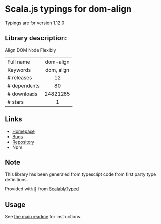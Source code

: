 
# Scala.js typings for dom-align

Typings are for version 1.12.0

## Library description:
Align DOM Node Flexibly

|                    |                 |
| ------------------ | :-------------: |
| Full name          | dom-align |
| Keywords           | dom, align |
| # releases         | 12 |
| # dependents       | 80 |
| # downloads        | 24821265 |
| # stars            | 1 |

## Links
- [Homepage](http://github.com/yiminghe/dom-align)
- [Bugs](http://github.com/yiminghe/dom-align/issues)
- [Repository](https://github.com/yiminghe/dom-align)
- [Npm](https://www.npmjs.com/package/dom-align)
    


## Note
This library has been generated from typescript code from first party type definitions.

Provided with :purple_heart: from [ScalablyTyped](https://github.com/oyvindberg/ScalablyTyped)

## Usage
See [the main readme](../../readme.md) for instructions.


